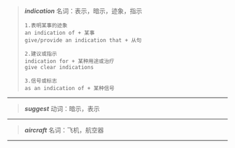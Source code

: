 > ***indication***
> 名词：表示，暗示，迹象，指示
> ```
> 1.表明某事的迹象
> an indication of + 某事
> give/provide an indication that + 从句
>
> 2.建议或指示
> indication for + 某种用途或治疗
> give clear indications
>
> 3.信号或标志
> as an indication of + 某种信号
> ```

-----------------------
> ***suggest***
> 动词：暗示，表示
----------------------
> ***aircraft***
> 名词：飞机，航空器
----------------------
